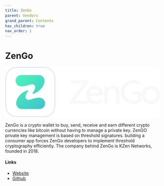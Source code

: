 ```yaml
---
title: ZenGo
parent: Vendors
grand_parent: Contents
has_children: true
nav_order: 1
---
```


# ZenGo

![ZenGo](/assets/images/zengo_logo.png)


ZenGo is a crypto wallet to buy, send, receive and earn different crypto currencies like bitcoin without having to manage a private key. 
ZenGO private key management is based on threshold signatures. building a consumer app forces ZenGo developers to implement threshold cryptography efficiently.
The company behind ZenGo is KZen Networks, founded in 2018. 


#### Links
- [Website](https://zengo.com)
- [Github](https://github.com/KZen-networks/)